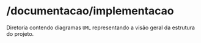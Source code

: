 # /documentacao/implementacao
Diretoria contendo diagramas `UML` representando a visão geral da estrutura do projeto.